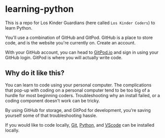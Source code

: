 # learning-python

This is a repo for Los Kinder Guardians (here called `Los Kinder Coders`) to learn Python.

You'll use a combination of GitHub and GitPod. GitHub is a place to store code, and is the website you're currently on. Create an account.

With your GitHub account, you can head to [GitPod.io](https://gitpod.io/) and sign in using your GitHub login. GitPod is where you will actually write code.

## Why do it like this?
You can learn to code using your personal computer. The complications that pop-up with coding on a personal computer tend to be too big of a hurdle for most beginning coders. Troubleshooting why an install failed, or a coding component doesn't work can be tricky. 

By using GitHub for storage, and GitPod for development, you're saving yourself some of that troubleshooting hassle. 

If you would like to code locally, [Git](https://git-scm.com/downloads), [Python](https://www.python.org/downloads/), and [VScode](https://code.visualstudio.com/) can be installed locally.

